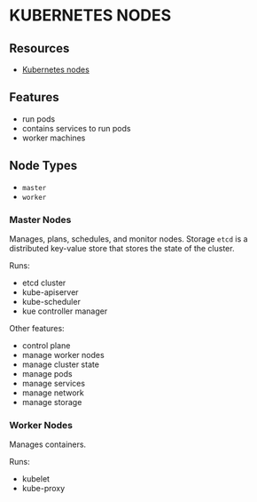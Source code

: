 # KUBERNETES NODES

## Resources

- [Kubernetes nodes](https://kubernetes.io/docs/concepts/architecture/nodes/)

## Features

- run pods
- contains services to run pods
- worker machines


## Node Types

- `master`
- `worker`

### Master Nodes
Manages, plans, schedules, and monitor nodes.
Storage `etcd` is a distributed key-value store that stores the state of the cluster.

Runs:
- etcd cluster
- kube-apiserver
- kube-scheduler
- kue controller manager

Other features:
- control plane
- manage worker nodes
- manage cluster state
- manage pods
- manage services
- manage network
- manage storage

### Worker Nodes
Manages containers.

Runs:
- kubelet
- kube-proxy